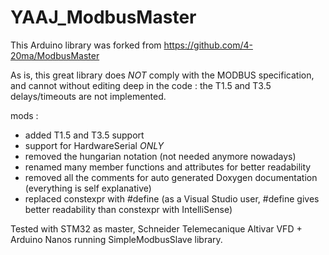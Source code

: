 # YAAJ_ModbusMaster

This Arduino library was forked from https://github.com/4-20ma/ModbusMaster

As is, this great library does *NOT* comply with the MODBUS specification, and cannot without editing deep in the code : the T1.5 and T3.5 delays/timeouts are not implemented.

mods :

- added T1.5 and T3.5 support
- support for HardwareSerial *ONLY*
- removed the hungarian notation (not needed anymore nowadays)
- renamed many member functions and attributes for better readability
- removed all the comments for auto generated Doxygen documentation (everything is self explanative)
- replaced constexpr with #define (as a Visual Studio user, #define gives better readability than constexpr with IntelliSense)

Tested with STM32 as master, Schneider Telemecanique Altivar VFD + Arduino Nanos running SimpleModbusSlave library.

